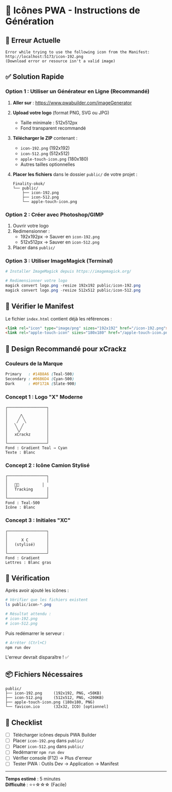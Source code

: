 # 🎨 Icônes PWA - Instructions de Génération

## 🚨 Erreur Actuelle

```
Error while trying to use the following icon from the Manifest: 
http://localhost:5173/icon-192.png 
(Download error or resource isn't a valid image)
```

## ✅ Solution Rapide

### Option 1 : Utiliser un Générateur en Ligne (Recommandé)

1. **Aller sur** : https://www.pwabuilder.com/imageGenerator

2. **Upload votre logo** (format PNG, SVG ou JPG)
   - Taille minimale : 512x512px
   - Fond transparent recommandé

3. **Télécharger le ZIP** contenant :
   - `icon-192.png` (192x192)
   - `icon-512.png` (512x512)
   - `apple-touch-icon.png` (180x180)
   - Autres tailles optionnelles

4. **Placer les fichiers** dans le dossier `public/` de votre projet :
   ```
   Finality-okok/
   └── public/
       ├── icon-192.png
       ├── icon-512.png
       └── apple-touch-icon.png
   ```

### Option 2 : Créer avec Photoshop/GIMP

1. Ouvrir votre logo
2. Redimensionner :
   - 192x192px → Sauver en `icon-192.png`
   - 512x512px → Sauver en `icon-512.png`
3. Placer dans `public/`

### Option 3 : Utiliser ImageMagick (Terminal)

```powershell
# Installer ImageMagick depuis https://imagemagick.org/

# Redimensionner votre logo
magick convert logo.png -resize 192x192 public/icon-192.png
magick convert logo.png -resize 512x512 public/icon-512.png
```

## 📱 Vérifier le Manifest

Le fichier `index.html` contient déjà les références :

```html
<link rel="icon" type="image/png" sizes="192x192" href="/icon-192.png">
<link rel="apple-touch-icon" sizes="180x180" href="/apple-touch-icon.png">
```

## 🎨 Design Recommandé pour xCrackz

### Couleurs de la Marque
```css
Primary   : #14B8A6 (Teal-500)
Secondary : #06B6D4 (Cyan-500)
Dark      : #0F172A (Slate-900)
```

### Concept 1 : Logo "X" Moderne
```
┌─────────────────┐
│                 │
│     ╱╲          │
│    ╱  ╲         │
│   ╲  ╱          │
│    ╲╱           │
│   xCrackz       │
│                 │
└─────────────────┘
Fond : Gradient Teal → Cyan
Texte : Blanc
```

### Concept 2 : Icône Camion Stylisé
```
┌─────────────────┐
│                 │
│   🚗💨          │
│   Tracking      │
│                 │
└─────────────────┘
Fond : Teal-500
Icône : Blanc
```

### Concept 3 : Initiales "XC"
```
┌─────────────────┐
│                 │
│      X C        │
│   (stylisé)     │
│                 │
└─────────────────┘
Fond : Gradient
Lettres : Blanc gras
```

## 🔧 Vérification

Après avoir ajouté les icônes :

```powershell
# Vérifier que les fichiers existent
ls public/icon-*.png

# Résultat attendu :
# icon-192.png
# icon-512.png
```

Puis redémarrer le serveur :

```powershell
# Arrêter (Ctrl+C)
npm run dev
```

L'erreur devrait disparaître ! ✅

## 📦 Fichiers Nécessaires

```
public/
├── icon-192.png     (192x192, PNG, <50KB)
├── icon-512.png     (512x512, PNG, <200KB)
├── apple-touch-icon.png (180x180, PNG)
└── favicon.ico      (32x32, ICO) [optionnel]
```

## 🎯 Checklist

- [ ] Télécharger icônes depuis PWA Builder
- [ ] Placer `icon-192.png` dans `public/`
- [ ] Placer `icon-512.png` dans `public/`
- [ ] Redémarrer `npm run dev`
- [ ] Vérifier console (F12) → Plus d'erreur
- [ ] Tester PWA : Outils Dev → Application → Manifest

---

**Temps estimé** : 5 minutes  
**Difficulté** : ⭐⭐☆☆☆ (Facile)
